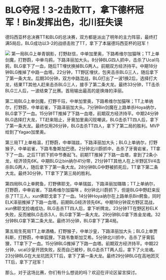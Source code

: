 # BLG夺冠！3-2击败TT，拿下德杯冠军！Bin发挥出色，北川狂失误

德玛西亚杯总决赛TT和BLG的总决赛，双方都是派出了明年的主力阵容，最终打满5局后，BLG成功以3-2的战绩击败了TT，拿下了本届德玛西亚杯的冠军！

![](https://inews.gtimg.com/news_bt/OTzMRwfTpMVZAAjCw_ZzxSNS57ZmZfoxLtsdWpDX58H00AA/1000)
第一局BLG上单青钢影，打野赵信，中单加里奥，下路希维尔加猫咪；TT上单剑魔，打野蔚，中单乌鸦，下路泽丽加大头。8分钟BLG四人抓中，击杀了Ucal乌鸦，BLG拿下了一血，随后TT埋伏换掉BLG两人。前期双方经济持平。中期18分钟BLG推掉了中路一血塔。22分钟，TT野区埋伏，包夹击杀BLG三人，随后拿下了第一条大龙。后期30分钟，双方中路混战，BLG打出了一波1换2后，选择打大龙，结果TT其他人赶来击杀BLG三人，接手了第二条大龙。最终33分钟，TT击杀BLG三人后，一波结束了比赛。首局输出最高的是焕烽的泽丽。

第二局BLG上单剑魔，打野千珏，中单加里奥，下路希维尔加猫咪；TT上单纳尔，打野蔚，中单岩雀，下路泽丽加大头。7分钟Bin剑魔在上路单杀Hoya纳尔，BLG拿下了一血。15分钟TT推掉了下路一血塔，前期双方经济持平。中期24分钟BLG选择打大龙，TT赶来阻止，牙膏加里奥闪现嘲讽，BLG击杀TT四人后，拿下了第一条大龙。最终仅用26分钟，BLG击杀TT四人，拿下了第二局的胜利。MVP给到了Yagao加里奥。

第三局TT上单格温，打野蔚，中单瑞兹，下路泽丽加大头；BLG上单纳尔，打野猴子，中单岩雀，下路韦鲁斯加巴德。2分钟北川蔚抓中，击杀了牙膏岩雀，TT拿下了一血。之后TT抓下抓中节奏起飞，前期TT推掉了下路一血塔，拿到了2条小龙，经济领先6K。中期BLG让bin纳尔41分带，21分钟TT其他人在上半野区5V4击杀BLG两人，随后拿下了第一条大龙。28分钟BLG中野被抓死后，TT拿下第二条大龙。最终30分钟，TT拿下了第三局的胜利。

第四局BLG上单鳄鱼，打野佛耶戈，中单瑞兹，下路泽丽加璐璐；TT上单纳尔，打野蔚，中单岩雀，下路希维尔加猫咪
。8分钟北川蔚抓下，但是BLG中野赶来反杀了TT三人，xun佛耶戈拿下了一血。14分钟Hoya纳尔在上路单杀Bin鳄鱼，同时ELK泽丽推掉了下路一血塔。前期BLG经济领先6K。中期18分钟双方野区混战，xun佛耶戈捡魂成功，BLG击杀TT四人后，拿下听牌龙。23分钟TT在野区秒ELK失败，反而被BLG击杀3人，BLG拿下第一条大龙。29分钟BLG拿下炼金龙魂。32分钟BLG拿下第二条大龙。最终35分钟，BLG拿下了第4局。

第五局生死局TT上单酒桶，打野猴子，中单沙皇，下路泽丽加大头；BLG上单贾科斯，打野蔚，中单狐狸，下路韦鲁斯加艾希。5分钟北川抓中，击杀了牙膏狐狸，TT拿下了一血。15分钟BLG推掉了下路一血塔。前期双方经济持平。中期22分钟，ucal沙皇开团失败，反而自己被秒，BLG击杀TT两人后，拿下了火龙魂。23分钟BLG在大龙坑团灭TT后，拿下了第一条大龙。最终29分钟BLG在高地团灭TT后，拿下了冠军！

那么，对于这场比赛，你们有什么想说的吗？欢迎在评论区留言探讨。

